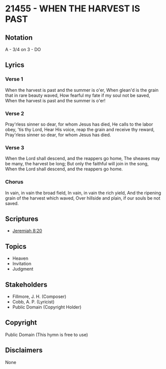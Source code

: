 # 21455 - WHEN THE HARVEST IS PAST

## Notation

A - 3/4 on 3 - DO

## Lyrics

### Verse 1

When the harvest is past and the summer is o'er, When glean'd is the grain that in rare beauty waved, How fearful my fate if my soul not be saved, When the harvest is past and the summer is o'er! 

### Verse 2

Pray'rless sinner so dear, for whom Jesus has died, He calls to the labor obey, 'tis thy Lord, Hear His voice, reap the grain and receive thy reward, Pray'rless sinner so dear, for whom Jesus has died. 

### Verse 3

When the Lord shall descend, and the reappers go home, The sheaves may be many, the harvest be long; But only the faithful will join in the song, When the Lord shall descend, and the reappers go home.

### Chorus

In vain, in vain the broad field, In vain, in vain the rich yield, And the ripening grain of the harvest which waved, Over hillside and plain, if our souls be not saved.


## Scriptures

- [Jeremiah 8:20](https://www.biblegateway.com/passage/?search=Jeremiah%208%3A20)

## Topics

- Heaven
- Invitation
- Judgment

## Stakeholders

- Fillmore, J. H. (Composer)
- Cobb, A. P. (Lyricist)
- Public Domain (Copyright Holder)

## Copyright

Public Domain
(This hymn is free to use)

## Disclaimers

None

